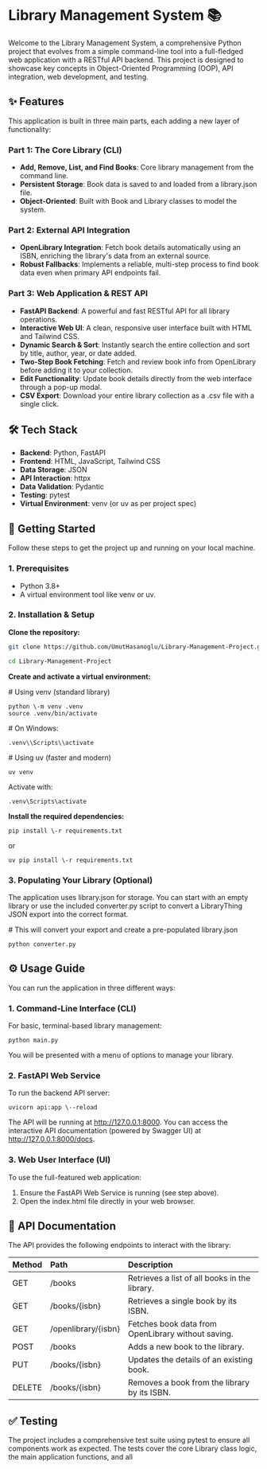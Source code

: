 # **Library Management System 📚**

Welcome to the Library Management System, a comprehensive Python project that evolves from a simple command-line tool into a full-fledged web application with a RESTful API backend. This project is designed to showcase key concepts in Object-Oriented Programming (OOP), API integration, web development, and testing.

## **✨ Features**

This application is built in three main parts, each adding a new layer of functionality:

### **Part 1: The Core Library (CLI)**

* **Add, Remove, List, and Find Books**: Core library management from the command line.  
* **Persistent Storage**: Book data is saved to and loaded from a library.json file.  
* **Object-Oriented**: Built with Book and Library classes to model the system.

### **Part 2: External API Integration**

* **OpenLibrary Integration**: Fetch book details automatically using an ISBN, enriching the library's data from an external source.  
* **Robust Fallbacks**: Implements a reliable, multi-step process to find book data even when primary API endpoints fail.

### **Part 3: Web Application & REST API**

* **FastAPI Backend**: A powerful and fast RESTful API for all library operations.  
* **Interactive Web UI**: A clean, responsive user interface built with HTML and Tailwind CSS.  
* **Dynamic Search & Sort**: Instantly search the entire collection and sort by title, author, year, or date added.  
* **Two-Step Book Fetching**: Fetch and review book info from OpenLibrary before adding it to your collection.  
* **Edit Functionality**: Update book details directly from the web interface through a pop-up modal.  
* **CSV Export**: Download your entire library collection as a .csv file with a single click.

## **🛠️ Tech Stack**

* **Backend**: Python, FastAPI  
* **Frontend**: HTML, JavaScript, Tailwind CSS  
* **Data Storage**: JSON  
* **API Interaction**: httpx  
* **Data Validation**: Pydantic  
* **Testing**: pytest  
* **Virtual Environment**: venv (or uv as per project spec)

## **🚀 Getting Started**

Follow these steps to get the project up and running on your local machine.

### **1\. Prerequisites**

* Python 3.8+  
* A virtual environment tool like venv or uv.

### **2\. Installation & Setup**

**Clone the repository:**

```bash
git clone https://github.com/UmutHasanoglu/Library-Management-Project.git

cd Library-Management-Project
```

**Create and activate a virtual environment:**

\# Using venv (standard library)  
```
python \-m venv .venv  
source .venv/bin/activate 
```
\# On Windows: 
```
.venv\\Scripts\\activate
```

\# Using uv (faster and modern)  
```
uv venv
```
Activate with: 
```
.venv\Scripts\activate
```

**Install the required dependencies:**
```
pip install \-r requirements.txt
```
or
```
uv pip install \-r requirements.txt
```

### **3\. Populating Your Library (Optional)**

The application uses library.json for storage. You can start with an empty library or use the included converter.py script to convert a LibraryThing JSON export into the correct format.

\# This will convert your export and create a pre-populated library.json  
```
python converter.py
```

## **⚙️ Usage Guide**

You can run the application in three different ways:

### **1\. Command-Line Interface (CLI)**

For basic, terminal-based library management:

```
python main.py
```

You will be presented with a menu of options to manage your library.

### **2\. FastAPI Web Service**

To run the backend API server:

```
uvicorn api:app \--reload
```

The API will be running at http://127.0.0.1:8000. You can access the interactive API documentation (powered by Swagger UI) at http://127.0.0.1:8000/docs.

### **3\. Web User Interface (UI)**

To use the full-featured web application:

1. Ensure the FastAPI Web Service is running (see step above).  
2. Open the index.html file directly in your web browser.

## **📖 API Documentation**

The API provides the following endpoints to interact with the library:

| Method | Path | Description |
| :---- | :---- | :---- |
| GET | /books | Retrieves a list of all books in the library. |
| GET | /books/{isbn} | Retrieves a single book by its ISBN. |
| GET | /openlibrary/{isbn} | Fetches book data from OpenLibrary without saving. |
| POST | /books | Adds a new book to the library. |
| PUT | /books/{isbn} | Updates the details of an existing book. |
| DELETE | /books/{isbn} | Removes a book from the library by its ISBN. |

## **✅ Testing**

The project includes a comprehensive test suite using pytest to ensure all components work as expected. The tests cover the core Library class logic, the main application functions, and all
